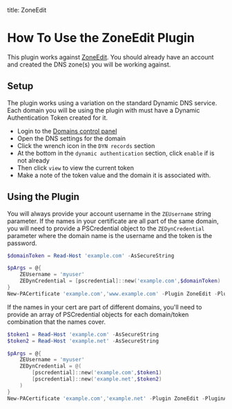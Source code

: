 title: ZoneEdit

# How To Use the ZoneEdit Plugin

This plugin works against [ZoneEdit](https://www.zoneedit.com/). You should already have an account and created the DNS zone(s) you will be working against.

## Setup

The plugin works using a variation on the standard Dynamic DNS service. Each domain you will be using the plugin with must have a Dynamic Authentication Token created for it.

- Login to the [Domains control panel](https://cp.zoneedit.com/manage/domains/)
- Open the DNS settings for the domain
- Click the wrench icon in the `DYN records` section
- At the bottom in the `dynamic authentication` section, click `enable` if is not already
- Then click `view` to view the current token
- Make a note of the token value and the domain it is associated with.

## Using the Plugin

You will always provide your account username in the `ZEUsername` string parameter. If the names in your certificate are all part of the same domain, you will need to provide a PSCredential object to the `ZEDynCredential` parameter where the domain name is the username and the token is the password.

```powershell
$domainToken = Read-Host 'example.com' -AsSecureString

$pArgs = @{
    ZEUsername = 'myuser'
    ZEDynCredential = [pscredential]::new('example.com',$domainToken)
}
New-PACertificate 'example.com','www.example.com' -Plugin ZoneEdit -PluginArgs $pArgs
```

If the names in your cert are part of different domains, you'll need to provide an array of PSCredential objects for each domain/token combination that the names cover.

```powershell
$token1 = Read-Host 'example.com' -AsSecureString
$token2 = Read-Host 'example.net' -AsSecureString

$pArgs = @{
    ZEUsername = 'myuser'
    ZEDynCredential = @(
        [pscredential]::new('example.com',$token1)
        [pscredential]::new('example.net',$token2)
    )
}
New-PACertificate 'example.com','example.net' -Plugin ZoneEdit -PluginArgs $pArgs
```
